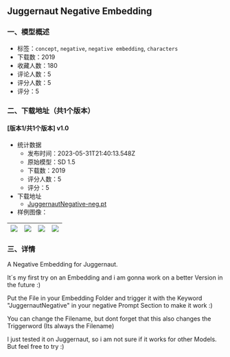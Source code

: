 ## Juggernaut Negative Embedding 
### 一、模型概述

- 标签：`concept`, `negative`, `negative embedding`, `characters`
- 下载数：2019
- 收藏人数：180
- 评论人数：5
- 评分人数：5
- 评分：5

### 二、下载地址（共1个版本）

#### [版本1/共1个版本] v1.0

- 统计数据
  - 发布时间：2023-05-31T21:40:13.548Z
  - 原始模型：SD 1.5
  - 下载数：2019
  - 评分人数：5
  - 评分：5
- 下载地址
  - [JuggernautNegative-neg.pt](https://civitai.com/api/download/models/86553)
- 样例图像：

| <img src="https://image.civitai.com/xG1nkqKTMzGDvpLrqFT7WA/71223117-52b8-4d76-b76e-88de99c4e794/width=450/985966.jpeg" /> | <img src="https://image.civitai.com/xG1nkqKTMzGDvpLrqFT7WA/71f1900f-e2ec-4a5b-9e82-f3295ee7efa3/width=450/985969.jpeg" /> | <img src="https://image.civitai.com/xG1nkqKTMzGDvpLrqFT7WA/8ea9271f-ffa9-4393-82e7-265ae5b6d147/width=450/985967.jpeg" /> | <img src="https://image.civitai.com/xG1nkqKTMzGDvpLrqFT7WA/5c71a367-0f8f-489d-a645-f0236ec07f29/width=450/985968.jpeg" /> |
| ---- | ---- | ---- | ---- |


### 三、详情
<p>A Negative Embedding for Juggernaut.</p><p>It´s my first try on an Embedding and i am gonna work on a better Version in the future :)</p><p>Put the File in your Embedding Folder and trigger it with the Keyword "JuggernautNegative" in your negative Prompt Section to make it work :) </p><p>You can change the Filename, but dont forget that this also changes the Triggerword (Its always the Filename)</p><p>I just tested it on Juggernaut, so i am not sure if it works for other Models. But feel free to try :)</p>
